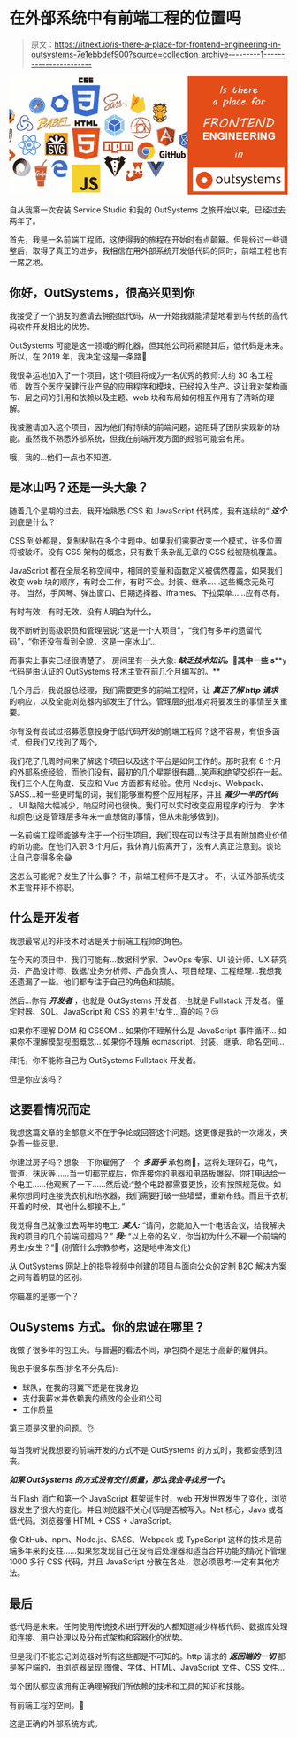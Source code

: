 # 在外部系统中有前端工程的位置吗

> 原文：<https://itnext.io/is-there-a-place-for-frontend-engineering-in-outsystems-7e1ebbdef900?source=collection_archive---------1----------------------->

![](img/414d1e729a9d8787742ccba1ed74989f.png)

自从我第一次安装 Service Studio 和我的 OutSystems 之旅开始以来，已经过去两年了。

首先，我是一名前端工程师，这使得我的旅程在开始时有点颠簸。但是经过一些调整后，取得了真正的进步，我相信在用外部系统开发低代码的同时，前端工程也有一席之地。

## 你好，OutSystems，很高兴见到你

我接受了一个朋友的邀请去拥抱低代码，从一开始我就能清楚地看到与传统的高代码软件开发相比的优势。

OutSystems 可能是这一领域的孵化器，但其他公司将紧随其后，低代码是未来。所以，在 2019 年，我决定:这是一条路🤖

我很幸运地加入了一个项目，这个项目将成为一名优秀的教师:大约 30 名工程师，数百个医疗保健行业产品的应用程序和模块，已经投入生产。这让我对架构画布、层之间的引用和依赖以及主题、web 块和布局如何相互作用有了清晰的理解。

我被邀请加入这个项目，因为他们有持续的前端问题，这阻碍了团队实现新的功能。虽然我不熟悉外部系统，但我在前端开发方面的经验可能会有用。

哦，我的…他们一点也不知道。

## 是冰山吗？还是一头大象？

随着几个星期的过去，我开始熟悉 CSS 和 JavaScript 代码库，我有连续的“ ***这个*** 到底是什么？

CSS 到处都是，复制粘贴在多个主题中。如果我们需要改变一个模式，许多位置将被破坏。没有 CSS 架构的概念，只有数千条杂乱无章的 CSS 线被随机覆盖。

JavaScript 都在全局名称空间中，相同的变量和函数定义被偶然覆盖，如果我们改变 web 块的顺序，有时会工作，有时不会。封装、继承……这些概念无处可寻。
当然，手风琴、弹出窗口、日期选择器、iframes、下拉菜单……应有尽有。

有时有效，有时无效。没有人明白为什么。

我不断听到高级职员和管理层说:“这是一个大项目”，“我们有多年的遗留代码”，“你还没有看到全貌，这是一座冰山”…

而事实上事实已经很清楚了。
房间里有一头大象: ***缺乏技术知识。*🐘其中一些 s****y 代码是由认证的 OutSystems 技术主管在前几个月编写的。**

几个月后，我说服总经理，我们需要更多的前端工程师，让 ***真正了解 http 请求*** 的响应，以及全能浏览器内部发生了什么。管理层的批准对将要发生的事情至关重要。

你有没有尝试过招募愿意投身于低代码开发的前端工程师？这不容易，有很多面试，但我们又找到了两个。

我们花了几周时间来了解这个项目以及这个平台是如何工作的。那时我有 6 个月的外部系统经验，而他们没有，最初的几个星期很有趣…笑声和绝望交织在一起。我们三个人在角度、反应和 Vue 方面都有经验。使用 Nodejs、Webpack、SASS…和一些更时髦的词，我们能够重构整个应用程序，并且 ***减少一半的代码*** 。
UI 缺陷大幅减少，响应时间也很快。我们可以实时改变应用程序的行为、字体和颜色(这是管理层多年来一直想做的事情，但从未能够做到)。

一名前端工程师能够专注于一个衍生项目，我们现在可以专注于具有附加商业价值的新功能。在他们入职 3 个月后，我休育儿假离开了，没有人真正注意到。谈论让自己变得多余😂

这怎么可能呢？发生了什么事？
不，前端工程师不是天才。
不，认证外部系统技术主管并非不称职。

## 什么是开发者

我想最常见的非技术对话是关于前端工程师的角色。

在今天的项目中，我们可能有…数据科学家、DevOps 专家、UI 设计师、UX 研究员、产品设计师、数据/业务分析师、产品负责人、项目经理、工程经理…我想我还遗漏了一些。他们都专注于自己的角色和技能。

然后…你有 ***开发者*** ，也就是 OutSystems 开发者，也就是 Fullstack 开发者。懂定时器、SQL、JavaScript 和 CSS 的男生/女生…真的吗？😒

如果你不理解 DOM 和 CSSOM…
如果你不理解什么是 JavaScript 事件循环…
如果你不理解模型视图概念…
如果你不理解 ecmascript、封装、继承、命名空间…

拜托，你不能称自己为 OutSystems Fullstack 开发者。

但是你应该吗？

## 这要看情况而定

我想这篇文章的全部意义不在于争论或回答这个问题。这更像是我的一次爆发，夹杂着一些反思。

你建过房子吗？想象一下你雇佣了一个 ***多面手*** 承包商🤑，这将处理砖石，电气，管道，抹灰等……当一切都完成后，你连接你的电器和电路板爆裂。你打电话给一个电工……他观察了一下……然后说:“整个电路都需要更换，没有按照规范做。如果你想同时连接洗衣机和热水器，我们需要打破一些墙壁，重新布线。而且干衣机开着的时候，其他什么都接不上。”

我觉得自己就像过去两年的电工:
***某人:*** “请问，您能加入一个电话会议，给我解决我的项目的几个前端问题吗？”
***我:*** “以上帝的名义，你当初为什么不雇一个前端的男生/女生？”🤷
(别管什么宗教参考，这是地中海文化)

从 OutSystems 网站上的指导视频中创建的项目与面向公众的定制 B2C 解决方案之间有着明显的区别。

你瞄准的是哪一个？

## OuSystems 方式。你的忠诚在哪里？

我做了很多年的包工头。与普遍的看法不同，承包商不是忠于高薪的雇佣兵。

我忠于很多东西(排名不分先后):

*   球队，在我的羽翼下还是在我身边
*   支付我薪水并依赖我的绩效的企业和公司
*   工作质量

第三项是这里的问题。👌

每当我听说我想要的前端开发的方式不是 OutSystems 的方式时，我都会感到沮丧。

***如果 OutSystems 的方式没有交付质量，那么我会寻找另一个。***

当 Flash 消亡和第一个 JavaScript 框架诞生时，web 开发世界发生了变化，浏览器发生了很大的变化。并且浏览器不关心代码是否被写入。Net 核心，Java 或者低代码。浏览器懂 HTML + CSS + JavaScript。

像 GitHub、npm、Node.js、SASS、Webpack 或 TypeScript 这样的技术是前端多年来的支柱……如果您发现自己在没有后处理器和适当合并功能的情况下管理 1000 多行 CSS 代码，并且 JavaScript 分散在各处，您必须思考:一定有其他方法。

## 最后

低代码是未来。任何使用传统技术进行开发的人都知道减少样板代码、数据库处理和连接、用户处理以及分布式架构和容器化的优势。

但是我们不能忘记浏览器对所有这些都是不可知的。http 请求的 ***返回端的一切*** 都是客户端的，由浏览器呈现:图像、字体、HTML、JavaScript 文件、CSS 文件…

每个团队都应该拥有正确理解我们所依赖的技术和工具的知识和技能。

有前端工程的空间。🤘

这是正确的外部系统方式。